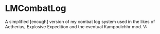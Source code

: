 # LMCombatLog

A simplified [enough] version of my combat log system used in the likes of Aetherius, Explosive Expedition and the eventual Kampoulchhr mod. V:
